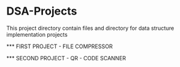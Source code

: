 # DSA-Projects
This project directory contain files and directory for data structure implementation projects

*** FIRST PROJECT - FILE COMPRESSOR

*** SECOND PROJECT - QR - CODE SCANNER
